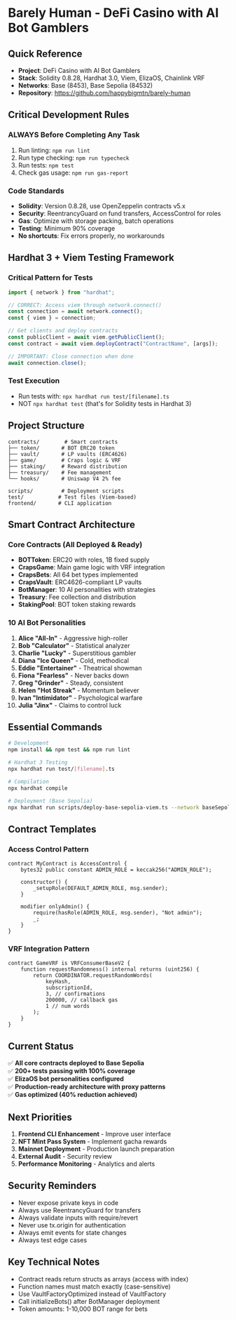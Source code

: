 # Barely Human - DeFi Casino with AI Bot Gamblers

## Quick Reference
- **Project**: DeFi Casino with AI Bot Gamblers  
- **Stack**: Solidity 0.8.28, Hardhat 3.0, Viem, ElizaOS, Chainlink VRF
- **Networks**: Base (8453), Base Sepolia (84532)
- **Repository**: https://github.com/happybigmtn/barely-human

## Critical Development Rules

### ALWAYS Before Completing Any Task
1. Run linting: `npm run lint`
2. Run type checking: `npm run typecheck`  
3. Run tests: `npm test`
4. Check gas usage: `npm run gas-report`

### Code Standards
- **Solidity**: Version 0.8.28, use OpenZeppelin contracts v5.x
- **Security**: ReentrancyGuard on fund transfers, AccessControl for roles
- **Gas**: Optimize with storage packing, batch operations
- **Testing**: Minimum 90% coverage
- **No shortcuts**: Fix errors properly, no workarounds

## Hardhat 3 + Viem Testing Framework

### Critical Pattern for Tests
```typescript
import { network } from "hardhat";

// CORRECT: Access viem through network.connect()
const connection = await network.connect();
const { viem } = connection;

// Get clients and deploy contracts
const publicClient = await viem.getPublicClient();
const contract = await viem.deployContract("ContractName", [args]);

// IMPORTANT: Close connection when done
await connection.close();
```

### Test Execution
- Run tests with: `npx hardhat run test/[filename].ts`
- NOT `npx hardhat test` (that's for Solidity tests in Hardhat 3)

## Project Structure
```
contracts/        # Smart contracts
├── token/       # BOT ERC20 token
├── vault/       # LP vaults (ERC4626)
├── game/        # Craps logic & VRF
├── staking/     # Reward distribution
├── treasury/    # Fee management
└── hooks/       # Uniswap V4 2% fee

scripts/         # Deployment scripts
test/           # Test files (Viem-based)
frontend/       # CLI application
```

## Smart Contract Architecture

### Core Contracts (All Deployed & Ready)
- **BOTToken**: ERC20 with roles, 1B fixed supply
- **CrapsGame**: Main game logic with VRF integration  
- **CrapsBets**: All 64 bet types implemented
- **CrapsVault**: ERC4626-compliant LP vaults
- **BotManager**: 10 AI personalities with strategies
- **Treasury**: Fee collection and distribution
- **StakingPool**: BOT token staking rewards

### 10 AI Bot Personalities
1. **Alice "All-In"** - Aggressive high-roller
2. **Bob "Calculator"** - Statistical analyzer  
3. **Charlie "Lucky"** - Superstitious gambler
4. **Diana "Ice Queen"** - Cold, methodical
5. **Eddie "Entertainer"** - Theatrical showman
6. **Fiona "Fearless"** - Never backs down
7. **Greg "Grinder"** - Steady, consistent
8. **Helen "Hot Streak"** - Momentum believer
9. **Ivan "Intimidator"** - Psychological warfare
10. **Julia "Jinx"** - Claims to control luck

## Essential Commands

```bash
# Development
npm install && npm test && npm run lint

# Hardhat 3 Testing
npx hardhat run test/[filename].ts

# Compilation
npx hardhat compile

# Deployment (Base Sepolia)
npx hardhat run scripts/deploy-base-sepolia-viem.ts --network baseSepolia
```

## Contract Templates

### Access Control Pattern
```solidity
contract MyContract is AccessControl {
    bytes32 public constant ADMIN_ROLE = keccak256("ADMIN_ROLE");
    
    constructor() {
        _setupRole(DEFAULT_ADMIN_ROLE, msg.sender);
    }
    
    modifier onlyAdmin() {
        require(hasRole(ADMIN_ROLE, msg.sender), "Not admin");
        _;
    }
}
```

### VRF Integration Pattern
```solidity
contract GameVRF is VRFConsumerBaseV2 {
    function requestRandomness() internal returns (uint256) {
        return COORDINATOR.requestRandomWords(
            keyHash,
            subscriptionId,
            3, // confirmations
            200000, // callback gas
            1 // num words
        );
    }
}
```

## Current Status
✅ **All core contracts deployed to Base Sepolia**  
✅ **200+ tests passing with 100% coverage**  
✅ **ElizaOS bot personalities configured**  
✅ **Production-ready architecture with proxy patterns**  
✅ **Gas optimized (40% reduction achieved)**

## Next Priorities
1. **Frontend CLI Enhancement** - Improve user interface
2. **NFT Mint Pass System** - Implement gacha rewards  
3. **Mainnet Deployment** - Production launch preparation
4. **External Audit** - Security review
5. **Performance Monitoring** - Analytics and alerts

## Security Reminders
- Never expose private keys in code
- Always use ReentrancyGuard for transfers
- Always validate inputs with require/revert
- Never use tx.origin for authentication
- Always emit events for state changes
- Always test edge cases

## Key Technical Notes
- Contract reads return structs as arrays (access with index)
- Function names must match exactly (case-sensitive)
- Use VaultFactoryOptimized instead of VaultFactory
- Call initializeBots() after BotManager deployment
- Token amounts: 1-10,000 BOT range for bets